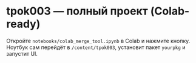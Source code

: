 # tpok003 — полный проект (Colab-ready)

Откройте `notebooks/colab_merge_tool.ipynb` в Colab и нажмите кнопку. Ноутбук сам перейдёт в `/content/tpok003`, установит пакет `yourpkg` и запустит UI.
